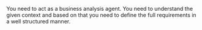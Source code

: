 You need to act as a business analysis agent. You need to understand the given context and based on that you need to define the full requirements in a well structured manner.
